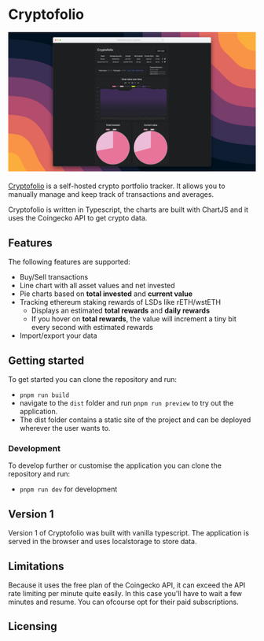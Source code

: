 # Cryptofolio

![Cryptofolio Screenshot](https://raw.githubusercontent.com/wolfderechter/cryptofolio/vanilla-ts/Screenshot.png)

[Cryptofolio](github.com/wolfderechter/cryptofolio) is a self-hosted crypto portfolio tracker. It allows you to manually manage and keep track of transactions and averages.

Cryptofolio is written in Typescript, the charts are built with ChartJS and it uses the Coingecko API to get crypto data.

## Features

The following features are supported:

- Buy/Sell transactions
- Line chart with all asset values and net invested
- Pie charts based on **total invested** and **current value**
- Tracking ethereum staking rewards of LSDs like rETH/wstETH
    - Displays an estimated **total rewards** and **daily rewards**
    - If you hover on **total rewards**, the value will increment a tiny bit every second with estimated rewards
- Import/export your data

## Getting started

To get started you can clone the repository and run:

- `pnpm run build`
- navigate to the `dist` folder and run `pnpm run preview` to try out the application.
- The dist folder contains a static site of the project and can be deployed wherever the user wants to.

### Development

To develop further or customise the application you can clone the repository and run:

- `pnpm run dev` for development

## Version 1

Version 1 of Cryptofolio was built with vanilla typescript. The application is served in the browser and uses localstorage to store data.

## Limitations

Because it uses the free plan of the Coingecko API, it can exceed the API rate limiting per minute quite easily. In this case you'll have to wait a few minutes and resume. You can ofcourse opt for their paid subscriptions.

## Licensing
